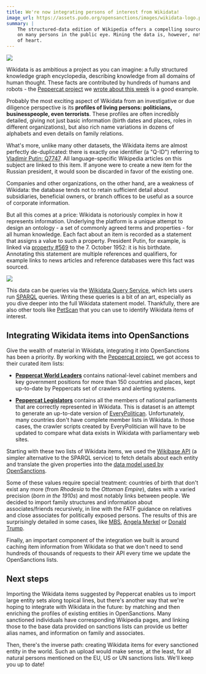 ```yaml
---
title: We're now integrating persons of interest from Wikidata!
image_url: https://assets.pudo.org/opensanctions/images/wikidata-logo.png
summary: |
    The structured-data edition of Wikipedia offers a compelling source of information
    on many persons in the public eye. Mining the data is, however, not for the faint
    of heart.
---
```



<img class="img-fluid article-image" src="https://assets.pudo.org/opensanctions/images/wikidata-logo.png">


Wikidata is as ambitious a project as you can imagine: a fully structured knowledge graph encyclopedia, describing knowledge from all domains of human thought. These facts are contributed by hundreds of humans and robots - the [Peppercat project](https://peppercat.org) we [wrote about this week](/articles/2022-01-18-peppercat/) is a good example.

Probably the most exciting aspect of Wikidata from an investigative or due diligence perspective is its **profiles of living persons: politicians, businesspeople, even terrorists**. These profiles are often incredibly detailed, giving not just basic information (birth dates and places, roles in different organizations), but also rich name variations in dozens of alphabets and even details on family relations.

What's more, unlike many other datasets, the Wikidata items are almost perfectly de-duplicated: there is exactly one identifier (a "Q-ID") referring to [Vladimir Putin: Q7747](https://www.opensanctions.org/entities/Q7747/). All language-specific Wikipedia articles on this subject are linked to this item. If anyone were to create a new item for the Russian president, it would soon be discarded in favor of the existing one.

Companies and other organizations, on the other hand, are a weakness of Wikidata: the database tends not to retain sufficient detail about subsidiaries, beneficial owners, or branch offices to be useful as a source of corporate information.

But all this comes at a price: Wikidata is notoriously complex in how it represents information. Underlying the platform is a unique attempt to design an ontology - a set of commonly agreed terms and properties - for all human knowledge. Each fact about an item is recorded as a statement that assigns a value to such a property. President Putin, for example, is linked via [property #569]((https://www.wikidata.org/wiki/Property:P569)) to the 7. October 1952: it is his birthdate. Annotating this statement are multiple references and qualifiers, for example links to news articles and reference databases were this fact was sourced.

<img class="img-fluid article-image" src="https://assets.pudo.org/opensanctions/images/wikidata-data-model.svg">

This data can be queries via the [Wikidata Query Service](https://query.wikidata.org/), which lets users run [SPARQL](https://www.wikidata.org/wiki/Wikidata:SPARQL_tutorial) queries. Writing these queries is a bit of an art, especially as you dive deeper into the full Wikidata statement model. Thankfully, there are also other tools like [PetScan](https://petscan.wmflabs.org/) that you can use to identify Wikidata items of interest.

## Integrating Wikidata items into OpenSanctions

Give the wealth of material in Wikidata, integrating it into OpenSanctions has been a priority. By working with the [Peppercat project](https://peppercat.org), we got access to their curated item lists: 

* **[Peppercat World Leaders](/datasets/wd_peppercat_leaders/)** contains national-level cabinet members and key government positions for more than 150 countries and places, kept up-to-date by Peppercats set of crawlers and alerting systems.

* **[Peppercat Legislators](/datasets/wd_peppercat_legislators/)** contains all the members of national parliaments that are correctly represented in Wikidata. This is dataset is an attempt to generate an up-to-date version of [EveryPolitican](/datasets/everypolitician/). Unfortunately, many countries don't have complete member lists in Wikidata. In those cases, the crawler scripts created by EveryPolitician will have to be updated to compare what data exists in Wikidata with parliamentary web sites.

Starting with these two lists of Wikidata items, we used the [Wikibase API](https://www.mediawiki.org/wiki/Wikibase/API) (a simpler alternative to the SPARQL service) to fetch details about each entity and translate the given properties into the [data model used by OpenSanctions](/reference).

Some of these values require special treatment: countries of birth that don't exist any more (from *Rhodesia* to the *Ottoman Empire*), dates with a varied precision (*born in the 1910s*) and most notably links between people. We decided to import family structures and information about associates/friends recursively, in line with the FATF guidance on relatives and close associates for politically exposed persons. The results of this are surprisingly detailed in some cases, like [MBS](https://www.opensanctions.org/entities/Q6892571/), [Angela Merkel](https://www.opensanctions.org/entities/Q567/) or [Donald Trump](https://www.opensanctions.org/entities/Q22686/).

Finally, an important component of the integration we built is around caching item information from Wikidata so that we don't need to send hundreds of thousands of requests to their API every time we update the OpenSanctions lists. 

## Next steps

Importing the Wikidata items suggested by Peppercat enables us to import large entity sets along topical lines, but there's another way that we're hoping to integrate with Wikidata in the future: by matching and then enriching the profiles of existing entities in OpenSanctions. Many sanctioned individuals have corresponding Wikipedia pages, and linking those to the base data provided on sanctions lists can provide us better alias names, and information on family and associates.

Then, there's the inverse path: creating Wikidata items for every sanctioned entity in the world. Such an upload would make sense, at the least, for all natural persons mentioned on the EU, US or UN sanctions lists. We'll keep you up to date!